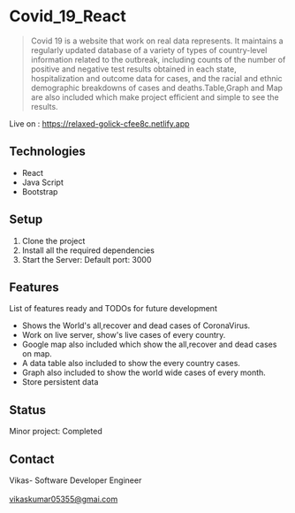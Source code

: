 # Covid_19_React
> Covid 19 is a website that work on real data represents. It maintains a regularly updated database of a variety of types of country-level information related to the outbreak, including counts of the number of positive and negative test results obtained in each state, hospitalization and outcome data for cases, and the racial and ethnic demographic breakdowns of cases and deaths.Table,Graph and Map are also included which make project efficient and simple to see the results.

Live on : https://relaxed-golick-cfee8c.netlify.app

## Technologies
* React
* Java Script
* Bootstrap

## Setup
1. Clone the project
2. Install all the required dependencies
3. Start the Server: Default port: 3000

## Features
List of features ready and TODOs for future development
*  Shows the World's all,recover and dead cases of CoronaVirus.
*  Work on live server, show's live cases of every country. 
*  Google map also included which show the all,recover and dead cases on map.
*  A data table also included to show the every country cases.
*  Graph also included to show the world wide cases of every month.
*  Store persistent data

## Status
Minor project: Completed

## Contact
Vikas- Software Developer Engineer
<br/>
<br/>
vikaskumar05355@gmai.com

